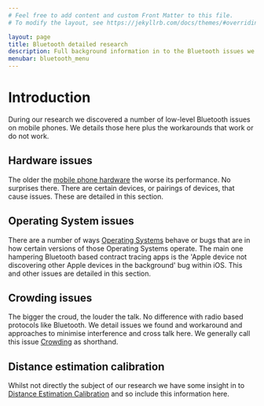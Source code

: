 ```yaml
---
# Feel free to add content and custom Front Matter to this file.
# To modify the layout, see https://jekyllrb.com/docs/themes/#overriding-theme-defaults

layout: page
title: Bluetooth detailed research
description: Full background information in to the Bluetooth issues we discovered and how we worked around them.
menubar: bluetooth_menu
---
```


# Introduction

During our research we discovered a number of low-level Bluetooth issues on mobile phones. We details those here plus the workarounds that work or do not work.

## Hardware issues

The older the [mobile phone hardware](./hardware) the worse its performance. 
No surprises there. There are certain devices,
or pairings of devices, that cause issues. These are detailed in this section.

## Operating System issues

There are a number of ways [Operating Systems](./os) behave or bugs that are in how certain versions of those
Operating Systems operate. The main one hampering Bluetooth based contract tracing apps is the
'Apple device not discovering other Apple devices in the background' bug within iOS. This and
other issues are detailed in this section.

## Crowding issues

The bigger the croud, the louder the talk. No difference with radio based protocols like Bluetooth.
We detail issues we found and workaround and approaches to minimise interference and cross talk here. We generally call this issue [Crowding](./crowding) as shorthand.

## Distance estimation calibration

Whilst not directly the subject of our research we have some insight 
in to [Distance Estimation Calibration](./distance) and so include this information here.
